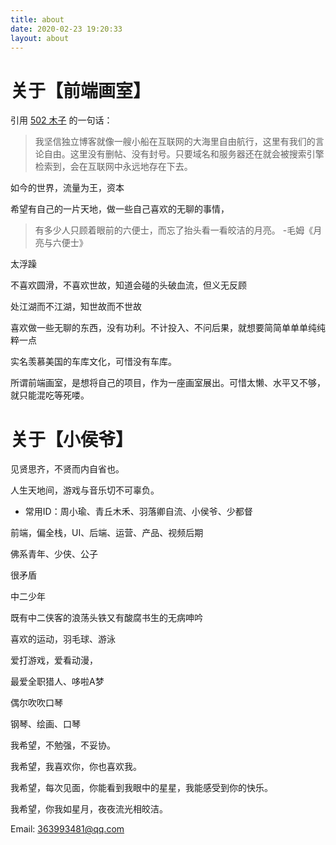 ```yaml
---
title: about
date: 2020-02-23 19:20:33
layout: about
---
```


# 关于【前端画室】

引用 [502 木子](https://502.li/) 的一句话：

>我坚信独立博客就像一艘小船在互联网的大海里自由航行，这里有我们的言论自由。这里没有删帖、没有封号。只要域名和服务器还在就会被搜索引擎检索到，会在互联网中永远地存在下去。

如今的世界，流量为王，资本

希望有自己的一片天地，做一些自己喜欢的无聊的事情，


>有多少人只顾着眼前的六便士，而忘了抬头看一看皎洁的月亮。 -毛姆《月亮与六便士》

太浮躁

不喜欢圆滑，不喜欢世故，知道会碰的头破血流，但义无反顾

处江湖而不江湖，知世故而不世故

喜欢做一些无聊的东西，没有功利。不计投入、不问后果，就想要简简单单单纯纯粹一点

实名羡慕美国的车库文化，可惜没有车库。

所谓前端画室，是想将自己的项目，作为一座画室展出。可惜太懒、水平又不够，就只能混吃等死喽。

# 关于【小侯爷】
见贤思齐，不贤而内自省也。

人生天地间，游戏与音乐切不可辜负。

- 常用ID：周小瑜、青丘木禾、羽落卿自流、小侯爷、少都督

前端，偏全栈，UI、后端、运营、产品、视频后期

佛系青年、少侠、公子

很矛盾

中二少年

既有中二侠客的浪荡头铁又有酸腐书生的无病呻吟

喜欢的运动，羽毛球、游泳

爱打游戏，爱看动漫，

最爱全职猎人、哆啦A梦

偶尔吹吹口琴

钢琴、绘画、口琴

我希望，不勉强，不妥协。

我希望，我喜欢你，你也喜欢我。

我希望，每次见面，你能看到我眼中的星星，我能感受到你的快乐。

我希望，你我如星月，夜夜流光相皎洁。

Email: 363993481@qq.com